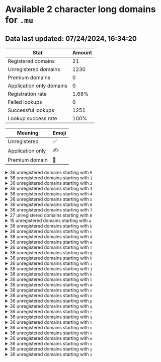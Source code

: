 # Available 2 character long domains for `.mu`

## Data last updated: 07/24/2024, 16:34:20

|Stat|Amount|
|--|--|
|Registered domains|21|
|Unregistered domains|1230|
|Premium domains|0|
|Application only domains|0|
|Registration rate|1.68%|
|Failed lookups|0|
|Successful lookups|1251|
|Lookup success rate|100%|


|Meaning|Emoji|
|--|--|
|Unregistered|:white_check_mark:|
|Application only|:writing_hand:|
|Premium domain|:gem:|

<details>
<summary>36 unregistered domains starting with <bold><code>0</code></bold></summary>

|Type|Domain|
|--|--|
|:white_check_mark:|`00.mu`|
|:white_check_mark:|`01.mu`|
|:white_check_mark:|`02.mu`|
|:white_check_mark:|`03.mu`|
|:white_check_mark:|`04.mu`|
|:white_check_mark:|`05.mu`|
|:white_check_mark:|`06.mu`|
|:white_check_mark:|`07.mu`|
|:white_check_mark:|`08.mu`|
|:white_check_mark:|`09.mu`|
|:white_check_mark:|`0a.mu`|
|:white_check_mark:|`0b.mu`|
|:white_check_mark:|`0c.mu`|
|:white_check_mark:|`0d.mu`|
|:white_check_mark:|`0e.mu`|
|:white_check_mark:|`0f.mu`|
|:white_check_mark:|`0g.mu`|
|:white_check_mark:|`0h.mu`|
|:white_check_mark:|`0i.mu`|
|:white_check_mark:|`0j.mu`|
|:white_check_mark:|`0k.mu`|
|:white_check_mark:|`0l.mu`|
|:white_check_mark:|`0m.mu`|
|:white_check_mark:|`0n.mu`|
|:white_check_mark:|`0o.mu`|
|:white_check_mark:|`0p.mu`|
|:white_check_mark:|`0q.mu`|
|:white_check_mark:|`0r.mu`|
|:white_check_mark:|`0s.mu`|
|:white_check_mark:|`0t.mu`|
|:white_check_mark:|`0u.mu`|
|:white_check_mark:|`0v.mu`|
|:white_check_mark:|`0w.mu`|
|:white_check_mark:|`0x.mu`|
|:white_check_mark:|`0y.mu`|
|:white_check_mark:|`0z.mu`|
</details>
<details>
<summary>36 unregistered domains starting with <bold><code>1</code></bold></summary>

|Type|Domain|
|--|--|
|:white_check_mark:|`10.mu`|
|:white_check_mark:|`11.mu`|
|:white_check_mark:|`12.mu`|
|:white_check_mark:|`13.mu`|
|:white_check_mark:|`14.mu`|
|:white_check_mark:|`15.mu`|
|:white_check_mark:|`16.mu`|
|:white_check_mark:|`17.mu`|
|:white_check_mark:|`18.mu`|
|:white_check_mark:|`19.mu`|
|:white_check_mark:|`1a.mu`|
|:white_check_mark:|`1b.mu`|
|:white_check_mark:|`1c.mu`|
|:white_check_mark:|`1d.mu`|
|:white_check_mark:|`1e.mu`|
|:white_check_mark:|`1f.mu`|
|:white_check_mark:|`1g.mu`|
|:white_check_mark:|`1h.mu`|
|:white_check_mark:|`1i.mu`|
|:white_check_mark:|`1j.mu`|
|:white_check_mark:|`1k.mu`|
|:white_check_mark:|`1l.mu`|
|:white_check_mark:|`1m.mu`|
|:white_check_mark:|`1n.mu`|
|:white_check_mark:|`1o.mu`|
|:white_check_mark:|`1p.mu`|
|:white_check_mark:|`1q.mu`|
|:white_check_mark:|`1r.mu`|
|:white_check_mark:|`1s.mu`|
|:white_check_mark:|`1t.mu`|
|:white_check_mark:|`1u.mu`|
|:white_check_mark:|`1v.mu`|
|:white_check_mark:|`1w.mu`|
|:white_check_mark:|`1x.mu`|
|:white_check_mark:|`1y.mu`|
|:white_check_mark:|`1z.mu`|
</details>
<details>
<summary>36 unregistered domains starting with <bold><code>2</code></bold></summary>

|Type|Domain|
|--|--|
|:white_check_mark:|`20.mu`|
|:white_check_mark:|`21.mu`|
|:white_check_mark:|`22.mu`|
|:white_check_mark:|`23.mu`|
|:white_check_mark:|`24.mu`|
|:white_check_mark:|`25.mu`|
|:white_check_mark:|`26.mu`|
|:white_check_mark:|`27.mu`|
|:white_check_mark:|`28.mu`|
|:white_check_mark:|`29.mu`|
|:white_check_mark:|`2a.mu`|
|:white_check_mark:|`2b.mu`|
|:white_check_mark:|`2c.mu`|
|:white_check_mark:|`2d.mu`|
|:white_check_mark:|`2e.mu`|
|:white_check_mark:|`2f.mu`|
|:white_check_mark:|`2g.mu`|
|:white_check_mark:|`2h.mu`|
|:white_check_mark:|`2i.mu`|
|:white_check_mark:|`2j.mu`|
|:white_check_mark:|`2k.mu`|
|:white_check_mark:|`2l.mu`|
|:white_check_mark:|`2m.mu`|
|:white_check_mark:|`2n.mu`|
|:white_check_mark:|`2o.mu`|
|:white_check_mark:|`2p.mu`|
|:white_check_mark:|`2q.mu`|
|:white_check_mark:|`2r.mu`|
|:white_check_mark:|`2s.mu`|
|:white_check_mark:|`2t.mu`|
|:white_check_mark:|`2u.mu`|
|:white_check_mark:|`2v.mu`|
|:white_check_mark:|`2w.mu`|
|:white_check_mark:|`2x.mu`|
|:white_check_mark:|`2y.mu`|
|:white_check_mark:|`2z.mu`|
</details>
<details>
<summary>36 unregistered domains starting with <bold><code>3</code></bold></summary>

|Type|Domain|
|--|--|
|:white_check_mark:|`30.mu`|
|:white_check_mark:|`31.mu`|
|:white_check_mark:|`32.mu`|
|:white_check_mark:|`33.mu`|
|:white_check_mark:|`34.mu`|
|:white_check_mark:|`35.mu`|
|:white_check_mark:|`36.mu`|
|:white_check_mark:|`37.mu`|
|:white_check_mark:|`38.mu`|
|:white_check_mark:|`39.mu`|
|:white_check_mark:|`3a.mu`|
|:white_check_mark:|`3b.mu`|
|:white_check_mark:|`3c.mu`|
|:white_check_mark:|`3d.mu`|
|:white_check_mark:|`3e.mu`|
|:white_check_mark:|`3f.mu`|
|:white_check_mark:|`3g.mu`|
|:white_check_mark:|`3h.mu`|
|:white_check_mark:|`3i.mu`|
|:white_check_mark:|`3j.mu`|
|:white_check_mark:|`3k.mu`|
|:white_check_mark:|`3l.mu`|
|:white_check_mark:|`3m.mu`|
|:white_check_mark:|`3n.mu`|
|:white_check_mark:|`3o.mu`|
|:white_check_mark:|`3p.mu`|
|:white_check_mark:|`3q.mu`|
|:white_check_mark:|`3r.mu`|
|:white_check_mark:|`3s.mu`|
|:white_check_mark:|`3t.mu`|
|:white_check_mark:|`3u.mu`|
|:white_check_mark:|`3v.mu`|
|:white_check_mark:|`3w.mu`|
|:white_check_mark:|`3x.mu`|
|:white_check_mark:|`3y.mu`|
|:white_check_mark:|`3z.mu`|
</details>
<details>
<summary>36 unregistered domains starting with <bold><code>4</code></bold></summary>

|Type|Domain|
|--|--|
|:white_check_mark:|`40.mu`|
|:white_check_mark:|`41.mu`|
|:white_check_mark:|`42.mu`|
|:white_check_mark:|`43.mu`|
|:white_check_mark:|`44.mu`|
|:white_check_mark:|`45.mu`|
|:white_check_mark:|`46.mu`|
|:white_check_mark:|`47.mu`|
|:white_check_mark:|`48.mu`|
|:white_check_mark:|`49.mu`|
|:white_check_mark:|`4a.mu`|
|:white_check_mark:|`4b.mu`|
|:white_check_mark:|`4c.mu`|
|:white_check_mark:|`4d.mu`|
|:white_check_mark:|`4e.mu`|
|:white_check_mark:|`4f.mu`|
|:white_check_mark:|`4g.mu`|
|:white_check_mark:|`4h.mu`|
|:white_check_mark:|`4i.mu`|
|:white_check_mark:|`4j.mu`|
|:white_check_mark:|`4k.mu`|
|:white_check_mark:|`4l.mu`|
|:white_check_mark:|`4m.mu`|
|:white_check_mark:|`4n.mu`|
|:white_check_mark:|`4o.mu`|
|:white_check_mark:|`4p.mu`|
|:white_check_mark:|`4q.mu`|
|:white_check_mark:|`4r.mu`|
|:white_check_mark:|`4s.mu`|
|:white_check_mark:|`4t.mu`|
|:white_check_mark:|`4u.mu`|
|:white_check_mark:|`4v.mu`|
|:white_check_mark:|`4w.mu`|
|:white_check_mark:|`4x.mu`|
|:white_check_mark:|`4y.mu`|
|:white_check_mark:|`4z.mu`|
</details>
<details>
<summary>36 unregistered domains starting with <bold><code>5</code></bold></summary>

|Type|Domain|
|--|--|
|:white_check_mark:|`50.mu`|
|:white_check_mark:|`51.mu`|
|:white_check_mark:|`52.mu`|
|:white_check_mark:|`53.mu`|
|:white_check_mark:|`54.mu`|
|:white_check_mark:|`55.mu`|
|:white_check_mark:|`56.mu`|
|:white_check_mark:|`57.mu`|
|:white_check_mark:|`58.mu`|
|:white_check_mark:|`59.mu`|
|:white_check_mark:|`5a.mu`|
|:white_check_mark:|`5b.mu`|
|:white_check_mark:|`5c.mu`|
|:white_check_mark:|`5d.mu`|
|:white_check_mark:|`5e.mu`|
|:white_check_mark:|`5f.mu`|
|:white_check_mark:|`5g.mu`|
|:white_check_mark:|`5h.mu`|
|:white_check_mark:|`5i.mu`|
|:white_check_mark:|`5j.mu`|
|:white_check_mark:|`5k.mu`|
|:white_check_mark:|`5l.mu`|
|:white_check_mark:|`5m.mu`|
|:white_check_mark:|`5n.mu`|
|:white_check_mark:|`5o.mu`|
|:white_check_mark:|`5p.mu`|
|:white_check_mark:|`5q.mu`|
|:white_check_mark:|`5r.mu`|
|:white_check_mark:|`5s.mu`|
|:white_check_mark:|`5t.mu`|
|:white_check_mark:|`5u.mu`|
|:white_check_mark:|`5v.mu`|
|:white_check_mark:|`5w.mu`|
|:white_check_mark:|`5x.mu`|
|:white_check_mark:|`5y.mu`|
|:white_check_mark:|`5z.mu`|
</details>
<details>
<summary>36 unregistered domains starting with <bold><code>6</code></bold></summary>

|Type|Domain|
|--|--|
|:white_check_mark:|`60.mu`|
|:white_check_mark:|`61.mu`|
|:white_check_mark:|`62.mu`|
|:white_check_mark:|`63.mu`|
|:white_check_mark:|`64.mu`|
|:white_check_mark:|`65.mu`|
|:white_check_mark:|`66.mu`|
|:white_check_mark:|`67.mu`|
|:white_check_mark:|`68.mu`|
|:white_check_mark:|`69.mu`|
|:white_check_mark:|`6a.mu`|
|:white_check_mark:|`6b.mu`|
|:white_check_mark:|`6c.mu`|
|:white_check_mark:|`6d.mu`|
|:white_check_mark:|`6e.mu`|
|:white_check_mark:|`6f.mu`|
|:white_check_mark:|`6g.mu`|
|:white_check_mark:|`6h.mu`|
|:white_check_mark:|`6i.mu`|
|:white_check_mark:|`6j.mu`|
|:white_check_mark:|`6k.mu`|
|:white_check_mark:|`6l.mu`|
|:white_check_mark:|`6m.mu`|
|:white_check_mark:|`6n.mu`|
|:white_check_mark:|`6o.mu`|
|:white_check_mark:|`6p.mu`|
|:white_check_mark:|`6q.mu`|
|:white_check_mark:|`6r.mu`|
|:white_check_mark:|`6s.mu`|
|:white_check_mark:|`6t.mu`|
|:white_check_mark:|`6u.mu`|
|:white_check_mark:|`6v.mu`|
|:white_check_mark:|`6w.mu`|
|:white_check_mark:|`6x.mu`|
|:white_check_mark:|`6y.mu`|
|:white_check_mark:|`6z.mu`|
</details>
<details>
<summary>36 unregistered domains starting with <bold><code>7</code></bold></summary>

|Type|Domain|
|--|--|
|:white_check_mark:|`70.mu`|
|:white_check_mark:|`71.mu`|
|:white_check_mark:|`72.mu`|
|:white_check_mark:|`73.mu`|
|:white_check_mark:|`74.mu`|
|:white_check_mark:|`75.mu`|
|:white_check_mark:|`76.mu`|
|:white_check_mark:|`77.mu`|
|:white_check_mark:|`78.mu`|
|:white_check_mark:|`79.mu`|
|:white_check_mark:|`7a.mu`|
|:white_check_mark:|`7b.mu`|
|:white_check_mark:|`7c.mu`|
|:white_check_mark:|`7d.mu`|
|:white_check_mark:|`7e.mu`|
|:white_check_mark:|`7f.mu`|
|:white_check_mark:|`7g.mu`|
|:white_check_mark:|`7h.mu`|
|:white_check_mark:|`7i.mu`|
|:white_check_mark:|`7j.mu`|
|:white_check_mark:|`7k.mu`|
|:white_check_mark:|`7l.mu`|
|:white_check_mark:|`7m.mu`|
|:white_check_mark:|`7n.mu`|
|:white_check_mark:|`7o.mu`|
|:white_check_mark:|`7p.mu`|
|:white_check_mark:|`7q.mu`|
|:white_check_mark:|`7r.mu`|
|:white_check_mark:|`7s.mu`|
|:white_check_mark:|`7t.mu`|
|:white_check_mark:|`7u.mu`|
|:white_check_mark:|`7v.mu`|
|:white_check_mark:|`7w.mu`|
|:white_check_mark:|`7x.mu`|
|:white_check_mark:|`7y.mu`|
|:white_check_mark:|`7z.mu`|
</details>
<details>
<summary>27 unregistered domains starting with <bold><code>8</code></bold></summary>

|Type|Domain|
|--|--|
|:white_check_mark:|`80.mu`|
|:white_check_mark:|`8a.mu`|
|:white_check_mark:|`8b.mu`|
|:white_check_mark:|`8c.mu`|
|:white_check_mark:|`8d.mu`|
|:white_check_mark:|`8e.mu`|
|:white_check_mark:|`8f.mu`|
|:white_check_mark:|`8g.mu`|
|:white_check_mark:|`8h.mu`|
|:white_check_mark:|`8i.mu`|
|:white_check_mark:|`8j.mu`|
|:white_check_mark:|`8k.mu`|
|:white_check_mark:|`8l.mu`|
|:white_check_mark:|`8m.mu`|
|:white_check_mark:|`8n.mu`|
|:white_check_mark:|`8o.mu`|
|:white_check_mark:|`8p.mu`|
|:white_check_mark:|`8q.mu`|
|:white_check_mark:|`8r.mu`|
|:white_check_mark:|`8s.mu`|
|:white_check_mark:|`8t.mu`|
|:white_check_mark:|`8u.mu`|
|:white_check_mark:|`8v.mu`|
|:white_check_mark:|`8w.mu`|
|:white_check_mark:|`8x.mu`|
|:white_check_mark:|`8y.mu`|
|:white_check_mark:|`8z.mu`|
</details>
<details>
<summary>15 unregistered domains starting with <bold><code>a</code></bold></summary>

|Type|Domain|
|--|--|
|:white_check_mark:|`a0.mu`|
|:white_check_mark:|`a1.mu`|
|:white_check_mark:|`a2.mu`|
|:white_check_mark:|`a3.mu`|
|:white_check_mark:|`a4.mu`|
|:white_check_mark:|`a5.mu`|
|:white_check_mark:|`a6.mu`|
|:white_check_mark:|`a7.mu`|
|:white_check_mark:|`a8.mu`|
|:white_check_mark:|`a9.mu`|
|:white_check_mark:|`av.mu`|
|:white_check_mark:|`aw.mu`|
|:white_check_mark:|`ax.mu`|
|:white_check_mark:|`ay.mu`|
|:white_check_mark:|`az.mu`|
</details>
<details>
<summary>36 unregistered domains starting with <bold><code>b</code></bold></summary>

|Type|Domain|
|--|--|
|:white_check_mark:|`b0.mu`|
|:white_check_mark:|`b1.mu`|
|:white_check_mark:|`b2.mu`|
|:white_check_mark:|`b3.mu`|
|:white_check_mark:|`b4.mu`|
|:white_check_mark:|`b5.mu`|
|:white_check_mark:|`b6.mu`|
|:white_check_mark:|`b7.mu`|
|:white_check_mark:|`b8.mu`|
|:white_check_mark:|`b9.mu`|
|:white_check_mark:|`ba.mu`|
|:white_check_mark:|`bb.mu`|
|:white_check_mark:|`bc.mu`|
|:white_check_mark:|`bd.mu`|
|:white_check_mark:|`be.mu`|
|:white_check_mark:|`bf.mu`|
|:white_check_mark:|`bg.mu`|
|:white_check_mark:|`bh.mu`|
|:white_check_mark:|`bi.mu`|
|:white_check_mark:|`bj.mu`|
|:white_check_mark:|`bk.mu`|
|:white_check_mark:|`bl.mu`|
|:white_check_mark:|`bm.mu`|
|:white_check_mark:|`bn.mu`|
|:white_check_mark:|`bo.mu`|
|:white_check_mark:|`bp.mu`|
|:white_check_mark:|`bq.mu`|
|:white_check_mark:|`br.mu`|
|:white_check_mark:|`bs.mu`|
|:white_check_mark:|`bt.mu`|
|:white_check_mark:|`bu.mu`|
|:white_check_mark:|`bv.mu`|
|:white_check_mark:|`bw.mu`|
|:white_check_mark:|`bx.mu`|
|:white_check_mark:|`by.mu`|
|:white_check_mark:|`bz.mu`|
</details>
<details>
<summary>36 unregistered domains starting with <bold><code>c</code></bold></summary>

|Type|Domain|
|--|--|
|:white_check_mark:|`c0.mu`|
|:white_check_mark:|`c1.mu`|
|:white_check_mark:|`c2.mu`|
|:white_check_mark:|`c3.mu`|
|:white_check_mark:|`c4.mu`|
|:white_check_mark:|`c5.mu`|
|:white_check_mark:|`c6.mu`|
|:white_check_mark:|`c7.mu`|
|:white_check_mark:|`c8.mu`|
|:white_check_mark:|`c9.mu`|
|:white_check_mark:|`ca.mu`|
|:white_check_mark:|`cb.mu`|
|:white_check_mark:|`cc.mu`|
|:white_check_mark:|`cd.mu`|
|:white_check_mark:|`ce.mu`|
|:white_check_mark:|`cf.mu`|
|:white_check_mark:|`cg.mu`|
|:white_check_mark:|`ch.mu`|
|:white_check_mark:|`ci.mu`|
|:white_check_mark:|`cj.mu`|
|:white_check_mark:|`ck.mu`|
|:white_check_mark:|`cl.mu`|
|:white_check_mark:|`cm.mu`|
|:white_check_mark:|`cn.mu`|
|:white_check_mark:|`co.mu`|
|:white_check_mark:|`cp.mu`|
|:white_check_mark:|`cq.mu`|
|:white_check_mark:|`cr.mu`|
|:white_check_mark:|`cs.mu`|
|:white_check_mark:|`ct.mu`|
|:white_check_mark:|`cu.mu`|
|:white_check_mark:|`cv.mu`|
|:white_check_mark:|`cw.mu`|
|:white_check_mark:|`cx.mu`|
|:white_check_mark:|`cy.mu`|
|:white_check_mark:|`cz.mu`|
</details>
<details>
<summary>36 unregistered domains starting with <bold><code>d</code></bold></summary>

|Type|Domain|
|--|--|
|:white_check_mark:|`d0.mu`|
|:white_check_mark:|`d1.mu`|
|:white_check_mark:|`d2.mu`|
|:white_check_mark:|`d3.mu`|
|:white_check_mark:|`d4.mu`|
|:white_check_mark:|`d5.mu`|
|:white_check_mark:|`d6.mu`|
|:white_check_mark:|`d7.mu`|
|:white_check_mark:|`d8.mu`|
|:white_check_mark:|`d9.mu`|
|:white_check_mark:|`da.mu`|
|:white_check_mark:|`db.mu`|
|:white_check_mark:|`dc.mu`|
|:white_check_mark:|`dd.mu`|
|:white_check_mark:|`de.mu`|
|:white_check_mark:|`df.mu`|
|:white_check_mark:|`dg.mu`|
|:white_check_mark:|`dh.mu`|
|:white_check_mark:|`di.mu`|
|:white_check_mark:|`dj.mu`|
|:white_check_mark:|`dk.mu`|
|:white_check_mark:|`dl.mu`|
|:white_check_mark:|`dm.mu`|
|:white_check_mark:|`dn.mu`|
|:white_check_mark:|`do.mu`|
|:white_check_mark:|`dp.mu`|
|:white_check_mark:|`dq.mu`|
|:white_check_mark:|`dr.mu`|
|:white_check_mark:|`ds.mu`|
|:white_check_mark:|`dt.mu`|
|:white_check_mark:|`du.mu`|
|:white_check_mark:|`dv.mu`|
|:white_check_mark:|`dw.mu`|
|:white_check_mark:|`dx.mu`|
|:white_check_mark:|`dy.mu`|
|:white_check_mark:|`dz.mu`|
</details>
<details>
<summary>36 unregistered domains starting with <bold><code>e</code></bold></summary>

|Type|Domain|
|--|--|
|:white_check_mark:|`e0.mu`|
|:white_check_mark:|`e1.mu`|
|:white_check_mark:|`e2.mu`|
|:white_check_mark:|`e3.mu`|
|:white_check_mark:|`e4.mu`|
|:white_check_mark:|`e5.mu`|
|:white_check_mark:|`e6.mu`|
|:white_check_mark:|`e7.mu`|
|:white_check_mark:|`e8.mu`|
|:white_check_mark:|`e9.mu`|
|:white_check_mark:|`ea.mu`|
|:white_check_mark:|`eb.mu`|
|:white_check_mark:|`ec.mu`|
|:white_check_mark:|`ed.mu`|
|:white_check_mark:|`ee.mu`|
|:white_check_mark:|`ef.mu`|
|:white_check_mark:|`eg.mu`|
|:white_check_mark:|`eh.mu`|
|:white_check_mark:|`ei.mu`|
|:white_check_mark:|`ej.mu`|
|:white_check_mark:|`ek.mu`|
|:white_check_mark:|`el.mu`|
|:white_check_mark:|`em.mu`|
|:white_check_mark:|`en.mu`|
|:white_check_mark:|`eo.mu`|
|:white_check_mark:|`ep.mu`|
|:white_check_mark:|`eq.mu`|
|:white_check_mark:|`er.mu`|
|:white_check_mark:|`es.mu`|
|:white_check_mark:|`et.mu`|
|:white_check_mark:|`eu.mu`|
|:white_check_mark:|`ev.mu`|
|:white_check_mark:|`ew.mu`|
|:white_check_mark:|`ex.mu`|
|:white_check_mark:|`ey.mu`|
|:white_check_mark:|`ez.mu`|
</details>
<details>
<summary>36 unregistered domains starting with <bold><code>f</code></bold></summary>

|Type|Domain|
|--|--|
|:white_check_mark:|`f0.mu`|
|:white_check_mark:|`f1.mu`|
|:white_check_mark:|`f2.mu`|
|:white_check_mark:|`f3.mu`|
|:white_check_mark:|`f4.mu`|
|:white_check_mark:|`f5.mu`|
|:white_check_mark:|`f6.mu`|
|:white_check_mark:|`f7.mu`|
|:white_check_mark:|`f8.mu`|
|:white_check_mark:|`f9.mu`|
|:white_check_mark:|`fa.mu`|
|:white_check_mark:|`fb.mu`|
|:white_check_mark:|`fc.mu`|
|:white_check_mark:|`fd.mu`|
|:white_check_mark:|`fe.mu`|
|:white_check_mark:|`ff.mu`|
|:white_check_mark:|`fg.mu`|
|:white_check_mark:|`fh.mu`|
|:white_check_mark:|`fi.mu`|
|:white_check_mark:|`fj.mu`|
|:white_check_mark:|`fk.mu`|
|:white_check_mark:|`fl.mu`|
|:white_check_mark:|`fm.mu`|
|:white_check_mark:|`fn.mu`|
|:white_check_mark:|`fo.mu`|
|:white_check_mark:|`fp.mu`|
|:white_check_mark:|`fq.mu`|
|:white_check_mark:|`fr.mu`|
|:white_check_mark:|`fs.mu`|
|:white_check_mark:|`ft.mu`|
|:white_check_mark:|`fu.mu`|
|:white_check_mark:|`fv.mu`|
|:white_check_mark:|`fw.mu`|
|:white_check_mark:|`fx.mu`|
|:white_check_mark:|`fy.mu`|
|:white_check_mark:|`fz.mu`|
</details>
<details>
<summary>36 unregistered domains starting with <bold><code>g</code></bold></summary>

|Type|Domain|
|--|--|
|:white_check_mark:|`g0.mu`|
|:white_check_mark:|`g1.mu`|
|:white_check_mark:|`g2.mu`|
|:white_check_mark:|`g3.mu`|
|:white_check_mark:|`g4.mu`|
|:white_check_mark:|`g5.mu`|
|:white_check_mark:|`g6.mu`|
|:white_check_mark:|`g7.mu`|
|:white_check_mark:|`g8.mu`|
|:white_check_mark:|`g9.mu`|
|:white_check_mark:|`ga.mu`|
|:white_check_mark:|`gb.mu`|
|:white_check_mark:|`gc.mu`|
|:white_check_mark:|`gd.mu`|
|:white_check_mark:|`ge.mu`|
|:white_check_mark:|`gf.mu`|
|:white_check_mark:|`gg.mu`|
|:white_check_mark:|`gh.mu`|
|:white_check_mark:|`gi.mu`|
|:white_check_mark:|`gj.mu`|
|:white_check_mark:|`gk.mu`|
|:white_check_mark:|`gl.mu`|
|:white_check_mark:|`gm.mu`|
|:white_check_mark:|`gn.mu`|
|:white_check_mark:|`go.mu`|
|:white_check_mark:|`gp.mu`|
|:white_check_mark:|`gq.mu`|
|:white_check_mark:|`gr.mu`|
|:white_check_mark:|`gs.mu`|
|:white_check_mark:|`gt.mu`|
|:white_check_mark:|`gu.mu`|
|:white_check_mark:|`gv.mu`|
|:white_check_mark:|`gw.mu`|
|:white_check_mark:|`gx.mu`|
|:white_check_mark:|`gy.mu`|
|:white_check_mark:|`gz.mu`|
</details>
<details>
<summary>36 unregistered domains starting with <bold><code>h</code></bold></summary>

|Type|Domain|
|--|--|
|:white_check_mark:|`h0.mu`|
|:white_check_mark:|`h1.mu`|
|:white_check_mark:|`h2.mu`|
|:white_check_mark:|`h3.mu`|
|:white_check_mark:|`h4.mu`|
|:white_check_mark:|`h5.mu`|
|:white_check_mark:|`h6.mu`|
|:white_check_mark:|`h7.mu`|
|:white_check_mark:|`h8.mu`|
|:white_check_mark:|`h9.mu`|
|:white_check_mark:|`ha.mu`|
|:white_check_mark:|`hb.mu`|
|:white_check_mark:|`hc.mu`|
|:white_check_mark:|`hd.mu`|
|:white_check_mark:|`he.mu`|
|:white_check_mark:|`hf.mu`|
|:white_check_mark:|`hg.mu`|
|:white_check_mark:|`hh.mu`|
|:white_check_mark:|`hi.mu`|
|:white_check_mark:|`hj.mu`|
|:white_check_mark:|`hk.mu`|
|:white_check_mark:|`hl.mu`|
|:white_check_mark:|`hm.mu`|
|:white_check_mark:|`hn.mu`|
|:white_check_mark:|`ho.mu`|
|:white_check_mark:|`hp.mu`|
|:white_check_mark:|`hq.mu`|
|:white_check_mark:|`hr.mu`|
|:white_check_mark:|`hs.mu`|
|:white_check_mark:|`ht.mu`|
|:white_check_mark:|`hu.mu`|
|:white_check_mark:|`hv.mu`|
|:white_check_mark:|`hw.mu`|
|:white_check_mark:|`hx.mu`|
|:white_check_mark:|`hy.mu`|
|:white_check_mark:|`hz.mu`|
</details>
<details>
<summary>36 unregistered domains starting with <bold><code>i</code></bold></summary>

|Type|Domain|
|--|--|
|:white_check_mark:|`i0.mu`|
|:white_check_mark:|`i1.mu`|
|:white_check_mark:|`i2.mu`|
|:white_check_mark:|`i3.mu`|
|:white_check_mark:|`i4.mu`|
|:white_check_mark:|`i5.mu`|
|:white_check_mark:|`i6.mu`|
|:white_check_mark:|`i7.mu`|
|:white_check_mark:|`i8.mu`|
|:white_check_mark:|`i9.mu`|
|:white_check_mark:|`ia.mu`|
|:white_check_mark:|`ib.mu`|
|:white_check_mark:|`ic.mu`|
|:white_check_mark:|`id.mu`|
|:white_check_mark:|`ie.mu`|
|:white_check_mark:|`if.mu`|
|:white_check_mark:|`ig.mu`|
|:white_check_mark:|`ih.mu`|
|:white_check_mark:|`ii.mu`|
|:white_check_mark:|`ij.mu`|
|:white_check_mark:|`ik.mu`|
|:white_check_mark:|`il.mu`|
|:white_check_mark:|`im.mu`|
|:white_check_mark:|`in.mu`|
|:white_check_mark:|`io.mu`|
|:white_check_mark:|`ip.mu`|
|:white_check_mark:|`iq.mu`|
|:white_check_mark:|`ir.mu`|
|:white_check_mark:|`is.mu`|
|:white_check_mark:|`it.mu`|
|:white_check_mark:|`iu.mu`|
|:white_check_mark:|`iv.mu`|
|:white_check_mark:|`iw.mu`|
|:white_check_mark:|`ix.mu`|
|:white_check_mark:|`iy.mu`|
|:white_check_mark:|`iz.mu`|
</details>
<details>
<summary>36 unregistered domains starting with <bold><code>j</code></bold></summary>

|Type|Domain|
|--|--|
|:white_check_mark:|`j0.mu`|
|:white_check_mark:|`j1.mu`|
|:white_check_mark:|`j2.mu`|
|:white_check_mark:|`j3.mu`|
|:white_check_mark:|`j4.mu`|
|:white_check_mark:|`j5.mu`|
|:white_check_mark:|`j6.mu`|
|:white_check_mark:|`j7.mu`|
|:white_check_mark:|`j8.mu`|
|:white_check_mark:|`j9.mu`|
|:white_check_mark:|`ja.mu`|
|:white_check_mark:|`jb.mu`|
|:white_check_mark:|`jc.mu`|
|:white_check_mark:|`jd.mu`|
|:white_check_mark:|`je.mu`|
|:white_check_mark:|`jf.mu`|
|:white_check_mark:|`jg.mu`|
|:white_check_mark:|`jh.mu`|
|:white_check_mark:|`ji.mu`|
|:white_check_mark:|`jj.mu`|
|:white_check_mark:|`jk.mu`|
|:white_check_mark:|`jl.mu`|
|:white_check_mark:|`jm.mu`|
|:white_check_mark:|`jn.mu`|
|:white_check_mark:|`jo.mu`|
|:white_check_mark:|`jp.mu`|
|:white_check_mark:|`jq.mu`|
|:white_check_mark:|`jr.mu`|
|:white_check_mark:|`js.mu`|
|:white_check_mark:|`jt.mu`|
|:white_check_mark:|`ju.mu`|
|:white_check_mark:|`jv.mu`|
|:white_check_mark:|`jw.mu`|
|:white_check_mark:|`jx.mu`|
|:white_check_mark:|`jy.mu`|
|:white_check_mark:|`jz.mu`|
</details>
<details>
<summary>36 unregistered domains starting with <bold><code>k</code></bold></summary>

|Type|Domain|
|--|--|
|:white_check_mark:|`k0.mu`|
|:white_check_mark:|`k1.mu`|
|:white_check_mark:|`k2.mu`|
|:white_check_mark:|`k3.mu`|
|:white_check_mark:|`k4.mu`|
|:white_check_mark:|`k5.mu`|
|:white_check_mark:|`k6.mu`|
|:white_check_mark:|`k7.mu`|
|:white_check_mark:|`k8.mu`|
|:white_check_mark:|`k9.mu`|
|:white_check_mark:|`ka.mu`|
|:white_check_mark:|`kb.mu`|
|:white_check_mark:|`kc.mu`|
|:white_check_mark:|`kd.mu`|
|:white_check_mark:|`ke.mu`|
|:white_check_mark:|`kf.mu`|
|:white_check_mark:|`kg.mu`|
|:white_check_mark:|`kh.mu`|
|:white_check_mark:|`ki.mu`|
|:white_check_mark:|`kj.mu`|
|:white_check_mark:|`kk.mu`|
|:white_check_mark:|`kl.mu`|
|:white_check_mark:|`km.mu`|
|:white_check_mark:|`kn.mu`|
|:white_check_mark:|`ko.mu`|
|:white_check_mark:|`kp.mu`|
|:white_check_mark:|`kq.mu`|
|:white_check_mark:|`kr.mu`|
|:white_check_mark:|`ks.mu`|
|:white_check_mark:|`kt.mu`|
|:white_check_mark:|`ku.mu`|
|:white_check_mark:|`kv.mu`|
|:white_check_mark:|`kw.mu`|
|:white_check_mark:|`kx.mu`|
|:white_check_mark:|`ky.mu`|
|:white_check_mark:|`kz.mu`|
</details>
<details>
<summary>36 unregistered domains starting with <bold><code>l</code></bold></summary>

|Type|Domain|
|--|--|
|:white_check_mark:|`l0.mu`|
|:white_check_mark:|`l1.mu`|
|:white_check_mark:|`l2.mu`|
|:white_check_mark:|`l3.mu`|
|:white_check_mark:|`l4.mu`|
|:white_check_mark:|`l5.mu`|
|:white_check_mark:|`l6.mu`|
|:white_check_mark:|`l7.mu`|
|:white_check_mark:|`l8.mu`|
|:white_check_mark:|`l9.mu`|
|:white_check_mark:|`la.mu`|
|:white_check_mark:|`lb.mu`|
|:white_check_mark:|`lc.mu`|
|:white_check_mark:|`ld.mu`|
|:white_check_mark:|`le.mu`|
|:white_check_mark:|`lf.mu`|
|:white_check_mark:|`lg.mu`|
|:white_check_mark:|`lh.mu`|
|:white_check_mark:|`li.mu`|
|:white_check_mark:|`lj.mu`|
|:white_check_mark:|`lk.mu`|
|:white_check_mark:|`ll.mu`|
|:white_check_mark:|`lm.mu`|
|:white_check_mark:|`ln.mu`|
|:white_check_mark:|`lo.mu`|
|:white_check_mark:|`lp.mu`|
|:white_check_mark:|`lq.mu`|
|:white_check_mark:|`lr.mu`|
|:white_check_mark:|`ls.mu`|
|:white_check_mark:|`lt.mu`|
|:white_check_mark:|`lu.mu`|
|:white_check_mark:|`lv.mu`|
|:white_check_mark:|`lw.mu`|
|:white_check_mark:|`lx.mu`|
|:white_check_mark:|`ly.mu`|
|:white_check_mark:|`lz.mu`|
</details>
<details>
<summary>36 unregistered domains starting with <bold><code>m</code></bold></summary>

|Type|Domain|
|--|--|
|:white_check_mark:|`m0.mu`|
|:white_check_mark:|`m1.mu`|
|:white_check_mark:|`m2.mu`|
|:white_check_mark:|`m3.mu`|
|:white_check_mark:|`m4.mu`|
|:white_check_mark:|`m5.mu`|
|:white_check_mark:|`m6.mu`|
|:white_check_mark:|`m7.mu`|
|:white_check_mark:|`m8.mu`|
|:white_check_mark:|`m9.mu`|
|:white_check_mark:|`ma.mu`|
|:white_check_mark:|`mb.mu`|
|:white_check_mark:|`mc.mu`|
|:white_check_mark:|`md.mu`|
|:white_check_mark:|`me.mu`|
|:white_check_mark:|`mf.mu`|
|:white_check_mark:|`mg.mu`|
|:white_check_mark:|`mh.mu`|
|:white_check_mark:|`mi.mu`|
|:white_check_mark:|`mj.mu`|
|:white_check_mark:|`mk.mu`|
|:white_check_mark:|`ml.mu`|
|:white_check_mark:|`mm.mu`|
|:white_check_mark:|`mn.mu`|
|:white_check_mark:|`mo.mu`|
|:white_check_mark:|`mp.mu`|
|:white_check_mark:|`mq.mu`|
|:white_check_mark:|`mr.mu`|
|:white_check_mark:|`ms.mu`|
|:white_check_mark:|`mt.mu`|
|:white_check_mark:|`mu.mu`|
|:white_check_mark:|`mv.mu`|
|:white_check_mark:|`mw.mu`|
|:white_check_mark:|`mx.mu`|
|:white_check_mark:|`my.mu`|
|:white_check_mark:|`mz.mu`|
</details>
<details>
<summary>36 unregistered domains starting with <bold><code>n</code></bold></summary>

|Type|Domain|
|--|--|
|:white_check_mark:|`n0.mu`|
|:white_check_mark:|`n1.mu`|
|:white_check_mark:|`n2.mu`|
|:white_check_mark:|`n3.mu`|
|:white_check_mark:|`n4.mu`|
|:white_check_mark:|`n5.mu`|
|:white_check_mark:|`n6.mu`|
|:white_check_mark:|`n7.mu`|
|:white_check_mark:|`n8.mu`|
|:white_check_mark:|`n9.mu`|
|:white_check_mark:|`na.mu`|
|:white_check_mark:|`nb.mu`|
|:white_check_mark:|`nc.mu`|
|:white_check_mark:|`nd.mu`|
|:white_check_mark:|`ne.mu`|
|:white_check_mark:|`nf.mu`|
|:white_check_mark:|`ng.mu`|
|:white_check_mark:|`nh.mu`|
|:white_check_mark:|`ni.mu`|
|:white_check_mark:|`nj.mu`|
|:white_check_mark:|`nk.mu`|
|:white_check_mark:|`nl.mu`|
|:white_check_mark:|`nm.mu`|
|:white_check_mark:|`nn.mu`|
|:white_check_mark:|`no.mu`|
|:white_check_mark:|`np.mu`|
|:white_check_mark:|`nq.mu`|
|:white_check_mark:|`nr.mu`|
|:white_check_mark:|`ns.mu`|
|:white_check_mark:|`nt.mu`|
|:white_check_mark:|`nu.mu`|
|:white_check_mark:|`nv.mu`|
|:white_check_mark:|`nw.mu`|
|:white_check_mark:|`nx.mu`|
|:white_check_mark:|`ny.mu`|
|:white_check_mark:|`nz.mu`|
</details>
<details>
<summary>36 unregistered domains starting with <bold><code>o</code></bold></summary>

|Type|Domain|
|--|--|
|:white_check_mark:|`o0.mu`|
|:white_check_mark:|`o1.mu`|
|:white_check_mark:|`o2.mu`|
|:white_check_mark:|`o3.mu`|
|:white_check_mark:|`o4.mu`|
|:white_check_mark:|`o5.mu`|
|:white_check_mark:|`o6.mu`|
|:white_check_mark:|`o7.mu`|
|:white_check_mark:|`o8.mu`|
|:white_check_mark:|`o9.mu`|
|:white_check_mark:|`oa.mu`|
|:white_check_mark:|`ob.mu`|
|:white_check_mark:|`oc.mu`|
|:white_check_mark:|`od.mu`|
|:white_check_mark:|`oe.mu`|
|:white_check_mark:|`of.mu`|
|:white_check_mark:|`og.mu`|
|:white_check_mark:|`oh.mu`|
|:white_check_mark:|`oi.mu`|
|:white_check_mark:|`oj.mu`|
|:white_check_mark:|`ok.mu`|
|:white_check_mark:|`ol.mu`|
|:white_check_mark:|`om.mu`|
|:white_check_mark:|`on.mu`|
|:white_check_mark:|`oo.mu`|
|:white_check_mark:|`op.mu`|
|:white_check_mark:|`oq.mu`|
|:white_check_mark:|`or.mu`|
|:white_check_mark:|`os.mu`|
|:white_check_mark:|`ot.mu`|
|:white_check_mark:|`ou.mu`|
|:white_check_mark:|`ov.mu`|
|:white_check_mark:|`ow.mu`|
|:white_check_mark:|`ox.mu`|
|:white_check_mark:|`oy.mu`|
|:white_check_mark:|`oz.mu`|
</details>
<details>
<summary>36 unregistered domains starting with <bold><code>p</code></bold></summary>

|Type|Domain|
|--|--|
|:white_check_mark:|`p0.mu`|
|:white_check_mark:|`p1.mu`|
|:white_check_mark:|`p2.mu`|
|:white_check_mark:|`p3.mu`|
|:white_check_mark:|`p4.mu`|
|:white_check_mark:|`p5.mu`|
|:white_check_mark:|`p6.mu`|
|:white_check_mark:|`p7.mu`|
|:white_check_mark:|`p8.mu`|
|:white_check_mark:|`p9.mu`|
|:white_check_mark:|`pa.mu`|
|:white_check_mark:|`pb.mu`|
|:white_check_mark:|`pc.mu`|
|:white_check_mark:|`pd.mu`|
|:white_check_mark:|`pe.mu`|
|:white_check_mark:|`pf.mu`|
|:white_check_mark:|`pg.mu`|
|:white_check_mark:|`ph.mu`|
|:white_check_mark:|`pi.mu`|
|:white_check_mark:|`pj.mu`|
|:white_check_mark:|`pk.mu`|
|:white_check_mark:|`pl.mu`|
|:white_check_mark:|`pm.mu`|
|:white_check_mark:|`pn.mu`|
|:white_check_mark:|`po.mu`|
|:white_check_mark:|`pp.mu`|
|:white_check_mark:|`pq.mu`|
|:white_check_mark:|`pr.mu`|
|:white_check_mark:|`ps.mu`|
|:white_check_mark:|`pt.mu`|
|:white_check_mark:|`pu.mu`|
|:white_check_mark:|`pv.mu`|
|:white_check_mark:|`pw.mu`|
|:white_check_mark:|`px.mu`|
|:white_check_mark:|`py.mu`|
|:white_check_mark:|`pz.mu`|
</details>
<details>
<summary>36 unregistered domains starting with <bold><code>q</code></bold></summary>

|Type|Domain|
|--|--|
|:white_check_mark:|`q0.mu`|
|:white_check_mark:|`q1.mu`|
|:white_check_mark:|`q2.mu`|
|:white_check_mark:|`q3.mu`|
|:white_check_mark:|`q4.mu`|
|:white_check_mark:|`q5.mu`|
|:white_check_mark:|`q6.mu`|
|:white_check_mark:|`q7.mu`|
|:white_check_mark:|`q8.mu`|
|:white_check_mark:|`q9.mu`|
|:white_check_mark:|`qa.mu`|
|:white_check_mark:|`qb.mu`|
|:white_check_mark:|`qc.mu`|
|:white_check_mark:|`qd.mu`|
|:white_check_mark:|`qe.mu`|
|:white_check_mark:|`qf.mu`|
|:white_check_mark:|`qg.mu`|
|:white_check_mark:|`qh.mu`|
|:white_check_mark:|`qi.mu`|
|:white_check_mark:|`qj.mu`|
|:white_check_mark:|`qk.mu`|
|:white_check_mark:|`ql.mu`|
|:white_check_mark:|`qm.mu`|
|:white_check_mark:|`qn.mu`|
|:white_check_mark:|`qo.mu`|
|:white_check_mark:|`qp.mu`|
|:white_check_mark:|`qq.mu`|
|:white_check_mark:|`qr.mu`|
|:white_check_mark:|`qs.mu`|
|:white_check_mark:|`qt.mu`|
|:white_check_mark:|`qu.mu`|
|:white_check_mark:|`qv.mu`|
|:white_check_mark:|`qw.mu`|
|:white_check_mark:|`qx.mu`|
|:white_check_mark:|`qy.mu`|
|:white_check_mark:|`qz.mu`|
</details>
<details>
<summary>36 unregistered domains starting with <bold><code>r</code></bold></summary>

|Type|Domain|
|--|--|
|:white_check_mark:|`r0.mu`|
|:white_check_mark:|`r1.mu`|
|:white_check_mark:|`r2.mu`|
|:white_check_mark:|`r3.mu`|
|:white_check_mark:|`r4.mu`|
|:white_check_mark:|`r5.mu`|
|:white_check_mark:|`r6.mu`|
|:white_check_mark:|`r7.mu`|
|:white_check_mark:|`r8.mu`|
|:white_check_mark:|`r9.mu`|
|:white_check_mark:|`ra.mu`|
|:white_check_mark:|`rb.mu`|
|:white_check_mark:|`rc.mu`|
|:white_check_mark:|`rd.mu`|
|:white_check_mark:|`re.mu`|
|:white_check_mark:|`rf.mu`|
|:white_check_mark:|`rg.mu`|
|:white_check_mark:|`rh.mu`|
|:white_check_mark:|`ri.mu`|
|:white_check_mark:|`rj.mu`|
|:white_check_mark:|`rk.mu`|
|:white_check_mark:|`rl.mu`|
|:white_check_mark:|`rm.mu`|
|:white_check_mark:|`rn.mu`|
|:white_check_mark:|`ro.mu`|
|:white_check_mark:|`rp.mu`|
|:white_check_mark:|`rq.mu`|
|:white_check_mark:|`rr.mu`|
|:white_check_mark:|`rs.mu`|
|:white_check_mark:|`rt.mu`|
|:white_check_mark:|`ru.mu`|
|:white_check_mark:|`rv.mu`|
|:white_check_mark:|`rw.mu`|
|:white_check_mark:|`rx.mu`|
|:white_check_mark:|`ry.mu`|
|:white_check_mark:|`rz.mu`|
</details>
<details>
<summary>36 unregistered domains starting with <bold><code>s</code></bold></summary>

|Type|Domain|
|--|--|
|:white_check_mark:|`s0.mu`|
|:white_check_mark:|`s1.mu`|
|:white_check_mark:|`s2.mu`|
|:white_check_mark:|`s3.mu`|
|:white_check_mark:|`s4.mu`|
|:white_check_mark:|`s5.mu`|
|:white_check_mark:|`s6.mu`|
|:white_check_mark:|`s7.mu`|
|:white_check_mark:|`s8.mu`|
|:white_check_mark:|`s9.mu`|
|:white_check_mark:|`sa.mu`|
|:white_check_mark:|`sb.mu`|
|:white_check_mark:|`sc.mu`|
|:white_check_mark:|`sd.mu`|
|:white_check_mark:|`se.mu`|
|:white_check_mark:|`sf.mu`|
|:white_check_mark:|`sg.mu`|
|:white_check_mark:|`sh.mu`|
|:white_check_mark:|`si.mu`|
|:white_check_mark:|`sj.mu`|
|:white_check_mark:|`sk.mu`|
|:white_check_mark:|`sl.mu`|
|:white_check_mark:|`sm.mu`|
|:white_check_mark:|`sn.mu`|
|:white_check_mark:|`so.mu`|
|:white_check_mark:|`sp.mu`|
|:white_check_mark:|`sq.mu`|
|:white_check_mark:|`sr.mu`|
|:white_check_mark:|`ss.mu`|
|:white_check_mark:|`st.mu`|
|:white_check_mark:|`su.mu`|
|:white_check_mark:|`sv.mu`|
|:white_check_mark:|`sw.mu`|
|:white_check_mark:|`sx.mu`|
|:white_check_mark:|`sy.mu`|
|:white_check_mark:|`sz.mu`|
</details>
<details>
<summary>36 unregistered domains starting with <bold><code>t</code></bold></summary>

|Type|Domain|
|--|--|
|:white_check_mark:|`t0.mu`|
|:white_check_mark:|`t1.mu`|
|:white_check_mark:|`t2.mu`|
|:white_check_mark:|`t3.mu`|
|:white_check_mark:|`t4.mu`|
|:white_check_mark:|`t5.mu`|
|:white_check_mark:|`t6.mu`|
|:white_check_mark:|`t7.mu`|
|:white_check_mark:|`t8.mu`|
|:white_check_mark:|`t9.mu`|
|:white_check_mark:|`ta.mu`|
|:white_check_mark:|`tb.mu`|
|:white_check_mark:|`tc.mu`|
|:white_check_mark:|`td.mu`|
|:white_check_mark:|`te.mu`|
|:white_check_mark:|`tf.mu`|
|:white_check_mark:|`tg.mu`|
|:white_check_mark:|`th.mu`|
|:white_check_mark:|`ti.mu`|
|:white_check_mark:|`tj.mu`|
|:white_check_mark:|`tk.mu`|
|:white_check_mark:|`tl.mu`|
|:white_check_mark:|`tm.mu`|
|:white_check_mark:|`tn.mu`|
|:white_check_mark:|`to.mu`|
|:white_check_mark:|`tp.mu`|
|:white_check_mark:|`tq.mu`|
|:white_check_mark:|`tr.mu`|
|:white_check_mark:|`ts.mu`|
|:white_check_mark:|`tt.mu`|
|:white_check_mark:|`tu.mu`|
|:white_check_mark:|`tv.mu`|
|:white_check_mark:|`tw.mu`|
|:white_check_mark:|`tx.mu`|
|:white_check_mark:|`ty.mu`|
|:white_check_mark:|`tz.mu`|
</details>
<details>
<summary>36 unregistered domains starting with <bold><code>u</code></bold></summary>

|Type|Domain|
|--|--|
|:white_check_mark:|`u0.mu`|
|:white_check_mark:|`u1.mu`|
|:white_check_mark:|`u2.mu`|
|:white_check_mark:|`u3.mu`|
|:white_check_mark:|`u4.mu`|
|:white_check_mark:|`u5.mu`|
|:white_check_mark:|`u6.mu`|
|:white_check_mark:|`u7.mu`|
|:white_check_mark:|`u8.mu`|
|:white_check_mark:|`u9.mu`|
|:white_check_mark:|`ua.mu`|
|:white_check_mark:|`ub.mu`|
|:white_check_mark:|`uc.mu`|
|:white_check_mark:|`ud.mu`|
|:white_check_mark:|`ue.mu`|
|:white_check_mark:|`uf.mu`|
|:white_check_mark:|`ug.mu`|
|:white_check_mark:|`uh.mu`|
|:white_check_mark:|`ui.mu`|
|:white_check_mark:|`uj.mu`|
|:white_check_mark:|`uk.mu`|
|:white_check_mark:|`ul.mu`|
|:white_check_mark:|`um.mu`|
|:white_check_mark:|`un.mu`|
|:white_check_mark:|`uo.mu`|
|:white_check_mark:|`up.mu`|
|:white_check_mark:|`uq.mu`|
|:white_check_mark:|`ur.mu`|
|:white_check_mark:|`us.mu`|
|:white_check_mark:|`ut.mu`|
|:white_check_mark:|`uu.mu`|
|:white_check_mark:|`uv.mu`|
|:white_check_mark:|`uw.mu`|
|:white_check_mark:|`ux.mu`|
|:white_check_mark:|`uy.mu`|
|:white_check_mark:|`uz.mu`|
</details>
<details>
<summary>36 unregistered domains starting with <bold><code>v</code></bold></summary>

|Type|Domain|
|--|--|
|:white_check_mark:|`v0.mu`|
|:white_check_mark:|`v1.mu`|
|:white_check_mark:|`v2.mu`|
|:white_check_mark:|`v3.mu`|
|:white_check_mark:|`v4.mu`|
|:white_check_mark:|`v5.mu`|
|:white_check_mark:|`v6.mu`|
|:white_check_mark:|`v7.mu`|
|:white_check_mark:|`v8.mu`|
|:white_check_mark:|`v9.mu`|
|:white_check_mark:|`va.mu`|
|:white_check_mark:|`vb.mu`|
|:white_check_mark:|`vc.mu`|
|:white_check_mark:|`vd.mu`|
|:white_check_mark:|`ve.mu`|
|:white_check_mark:|`vf.mu`|
|:white_check_mark:|`vg.mu`|
|:white_check_mark:|`vh.mu`|
|:white_check_mark:|`vi.mu`|
|:white_check_mark:|`vj.mu`|
|:white_check_mark:|`vk.mu`|
|:white_check_mark:|`vl.mu`|
|:white_check_mark:|`vm.mu`|
|:white_check_mark:|`vn.mu`|
|:white_check_mark:|`vo.mu`|
|:white_check_mark:|`vp.mu`|
|:white_check_mark:|`vq.mu`|
|:white_check_mark:|`vr.mu`|
|:white_check_mark:|`vs.mu`|
|:white_check_mark:|`vt.mu`|
|:white_check_mark:|`vu.mu`|
|:white_check_mark:|`vv.mu`|
|:white_check_mark:|`vw.mu`|
|:white_check_mark:|`vx.mu`|
|:white_check_mark:|`vy.mu`|
|:white_check_mark:|`vz.mu`|
</details>
<details>
<summary>36 unregistered domains starting with <bold><code>w</code></bold></summary>

|Type|Domain|
|--|--|
|:white_check_mark:|`w0.mu`|
|:white_check_mark:|`w1.mu`|
|:white_check_mark:|`w2.mu`|
|:white_check_mark:|`w3.mu`|
|:white_check_mark:|`w4.mu`|
|:white_check_mark:|`w5.mu`|
|:white_check_mark:|`w6.mu`|
|:white_check_mark:|`w7.mu`|
|:white_check_mark:|`w8.mu`|
|:white_check_mark:|`w9.mu`|
|:white_check_mark:|`wa.mu`|
|:white_check_mark:|`wb.mu`|
|:white_check_mark:|`wc.mu`|
|:white_check_mark:|`wd.mu`|
|:white_check_mark:|`we.mu`|
|:white_check_mark:|`wf.mu`|
|:white_check_mark:|`wg.mu`|
|:white_check_mark:|`wh.mu`|
|:white_check_mark:|`wi.mu`|
|:white_check_mark:|`wj.mu`|
|:white_check_mark:|`wk.mu`|
|:white_check_mark:|`wl.mu`|
|:white_check_mark:|`wm.mu`|
|:white_check_mark:|`wn.mu`|
|:white_check_mark:|`wo.mu`|
|:white_check_mark:|`wp.mu`|
|:white_check_mark:|`wq.mu`|
|:white_check_mark:|`wr.mu`|
|:white_check_mark:|`ws.mu`|
|:white_check_mark:|`wt.mu`|
|:white_check_mark:|`wu.mu`|
|:white_check_mark:|`wv.mu`|
|:white_check_mark:|`ww.mu`|
|:white_check_mark:|`wx.mu`|
|:white_check_mark:|`wy.mu`|
|:white_check_mark:|`wz.mu`|
</details>
<details>
<summary>36 unregistered domains starting with <bold><code>x</code></bold></summary>

|Type|Domain|
|--|--|
|:white_check_mark:|`x0.mu`|
|:white_check_mark:|`x1.mu`|
|:white_check_mark:|`x2.mu`|
|:white_check_mark:|`x3.mu`|
|:white_check_mark:|`x4.mu`|
|:white_check_mark:|`x5.mu`|
|:white_check_mark:|`x6.mu`|
|:white_check_mark:|`x7.mu`|
|:white_check_mark:|`x8.mu`|
|:white_check_mark:|`x9.mu`|
|:white_check_mark:|`xa.mu`|
|:white_check_mark:|`xb.mu`|
|:white_check_mark:|`xc.mu`|
|:white_check_mark:|`xd.mu`|
|:white_check_mark:|`xe.mu`|
|:white_check_mark:|`xf.mu`|
|:white_check_mark:|`xg.mu`|
|:white_check_mark:|`xh.mu`|
|:white_check_mark:|`xi.mu`|
|:white_check_mark:|`xj.mu`|
|:white_check_mark:|`xk.mu`|
|:white_check_mark:|`xl.mu`|
|:white_check_mark:|`xm.mu`|
|:white_check_mark:|`xn.mu`|
|:white_check_mark:|`xo.mu`|
|:white_check_mark:|`xp.mu`|
|:white_check_mark:|`xq.mu`|
|:white_check_mark:|`xr.mu`|
|:white_check_mark:|`xs.mu`|
|:white_check_mark:|`xt.mu`|
|:white_check_mark:|`xu.mu`|
|:white_check_mark:|`xv.mu`|
|:white_check_mark:|`xw.mu`|
|:white_check_mark:|`xx.mu`|
|:white_check_mark:|`xy.mu`|
|:white_check_mark:|`xz.mu`|
</details>
<details>
<summary>36 unregistered domains starting with <bold><code>y</code></bold></summary>

|Type|Domain|
|--|--|
|:white_check_mark:|`y0.mu`|
|:white_check_mark:|`y1.mu`|
|:white_check_mark:|`y2.mu`|
|:white_check_mark:|`y3.mu`|
|:white_check_mark:|`y4.mu`|
|:white_check_mark:|`y5.mu`|
|:white_check_mark:|`y6.mu`|
|:white_check_mark:|`y7.mu`|
|:white_check_mark:|`y8.mu`|
|:white_check_mark:|`y9.mu`|
|:white_check_mark:|`ya.mu`|
|:white_check_mark:|`yb.mu`|
|:white_check_mark:|`yc.mu`|
|:white_check_mark:|`yd.mu`|
|:white_check_mark:|`ye.mu`|
|:white_check_mark:|`yf.mu`|
|:white_check_mark:|`yg.mu`|
|:white_check_mark:|`yh.mu`|
|:white_check_mark:|`yi.mu`|
|:white_check_mark:|`yj.mu`|
|:white_check_mark:|`yk.mu`|
|:white_check_mark:|`yl.mu`|
|:white_check_mark:|`ym.mu`|
|:white_check_mark:|`yn.mu`|
|:white_check_mark:|`yo.mu`|
|:white_check_mark:|`yp.mu`|
|:white_check_mark:|`yq.mu`|
|:white_check_mark:|`yr.mu`|
|:white_check_mark:|`ys.mu`|
|:white_check_mark:|`yt.mu`|
|:white_check_mark:|`yu.mu`|
|:white_check_mark:|`yv.mu`|
|:white_check_mark:|`yw.mu`|
|:white_check_mark:|`yx.mu`|
|:white_check_mark:|`yy.mu`|
|:white_check_mark:|`yz.mu`|
</details>
<details>
<summary>36 unregistered domains starting with <bold><code>z</code></bold></summary>

|Type|Domain|
|--|--|
|:white_check_mark:|`z0.mu`|
|:white_check_mark:|`z1.mu`|
|:white_check_mark:|`z2.mu`|
|:white_check_mark:|`z3.mu`|
|:white_check_mark:|`z4.mu`|
|:white_check_mark:|`z5.mu`|
|:white_check_mark:|`z6.mu`|
|:white_check_mark:|`z7.mu`|
|:white_check_mark:|`z8.mu`|
|:white_check_mark:|`z9.mu`|
|:white_check_mark:|`za.mu`|
|:white_check_mark:|`zb.mu`|
|:white_check_mark:|`zc.mu`|
|:white_check_mark:|`zd.mu`|
|:white_check_mark:|`ze.mu`|
|:white_check_mark:|`zf.mu`|
|:white_check_mark:|`zg.mu`|
|:white_check_mark:|`zh.mu`|
|:white_check_mark:|`zi.mu`|
|:white_check_mark:|`zj.mu`|
|:white_check_mark:|`zk.mu`|
|:white_check_mark:|`zl.mu`|
|:white_check_mark:|`zm.mu`|
|:white_check_mark:|`zn.mu`|
|:white_check_mark:|`zo.mu`|
|:white_check_mark:|`zp.mu`|
|:white_check_mark:|`zq.mu`|
|:white_check_mark:|`zr.mu`|
|:white_check_mark:|`zs.mu`|
|:white_check_mark:|`zt.mu`|
|:white_check_mark:|`zu.mu`|
|:white_check_mark:|`zv.mu`|
|:white_check_mark:|`zw.mu`|
|:white_check_mark:|`zx.mu`|
|:white_check_mark:|`zy.mu`|
|:white_check_mark:|`zz.mu`|
</details>